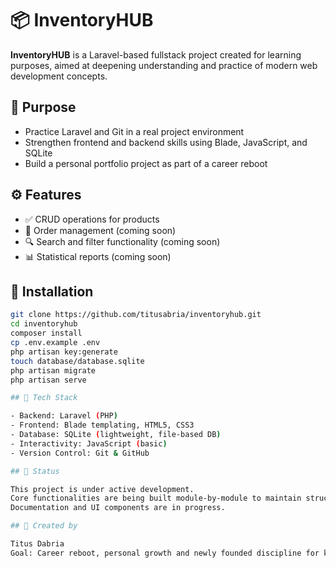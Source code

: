 # 📦 InventoryHUB

**InventoryHUB** is a Laravel-based fullstack project created for learning purposes, aimed at deepening understanding and practice of modern web development concepts.

## 🎯 Purpose

- Practice Laravel and Git in a real project environment
- Strengthen frontend and backend skills using Blade, JavaScript, and SQLite
- Build a personal portfolio project as part of a career reboot

## ⚙️ Features

- ✅ CRUD operations for products
- 🔄 Order management (coming soon)
- 🔍 Search and filter functionality (coming soon)
- 📊 Statistical reports (coming soon)

## 🚀 Installation

```bash
git clone https://github.com/titusabria/inventoryhub.git
cd inventoryhub
composer install
cp .env.example .env
php artisan key:generate
touch database/database.sqlite
php artisan migrate
php artisan serve

## 🧪 Tech Stack

- Backend: Laravel (PHP)
- Frontend: Blade templating, HTML5, CSS3
- Database: SQLite (lightweight, file-based DB)
- Interactivity: JavaScript (basic)
- Version Control: Git & GitHub

## 📁 Status

This project is under active development.
Core functionalities are being built module-by-module to maintain structure and clean design.
Documentation and UI components are in progress.

## 👤 Created by

Titus Dabria
Goal: Career reboot, personal growth and newly founded discipline for knowledge.